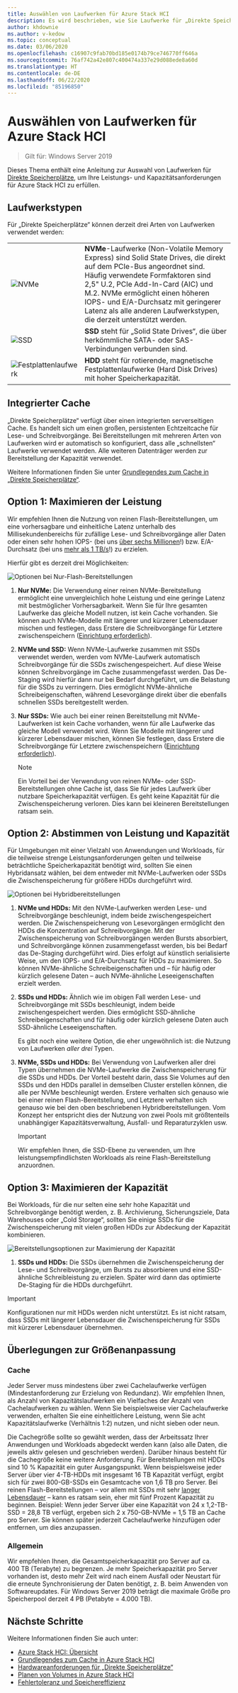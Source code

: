 ```yaml
---
title: Auswählen von Laufwerken für Azure Stack HCI
description: Es wird beschrieben, wie Sie Laufwerke für „Direkte Speicherplätze“ in Azure Stack HCI auswählen.
author: khdownie
ms.author: v-kedow
ms.topic: conceptual
ms.date: 03/06/2020
ms.openlocfilehash: c16907c9fab70bd185e0174b79ce746770ff646a
ms.sourcegitcommit: 76af742a42e807c400474a337e29d088ede8a60d
ms.translationtype: HT
ms.contentlocale: de-DE
ms.lasthandoff: 06/22/2020
ms.locfileid: "85196850"
---
```

# <a name="choosing-drives-for-azure-stack-hci"></a>Auswählen von Laufwerken für Azure Stack HCI

>Gilt für: Windows Server 2019

Dieses Thema enthält eine Anleitung zur Auswahl von Laufwerken für [Direkte Speicherplätze](/windows-server/storage/storage-spaces/storage-spaces-direct-overview), um Ihre Leistungs- und Kapazitätsanforderungen für Azure Stack HCI zu erfüllen.

## <a name="drive-types"></a>Laufwerkstypen

Für „Direkte Speicherplätze“ können derzeit drei Arten von Laufwerken verwendet werden:

|||
|----------------------|--------------------------|
|![NVMe](media/choose-drives/NVMe-100-px.png)|**NVMe**-Laufwerke (Non-Volatile Memory Express) sind Solid State Drives, die direkt auf dem PCIe-Bus angeordnet sind. Häufig verwendete Formfaktoren sind 2,5" U.2, PCIe Add-In-Card (AIC) und M.2. NVMe ermöglicht einen höheren IOPS- und E/A-Durchsatz mit geringerer Latenz als alle anderen Laufwerkstypen, die derzeit unterstützt werden.|
|![SSD](media/choose-drives/SSD-100-px.png)|**SSD** steht für „Solid State Drives“, die über herkömmliche SATA- oder SAS-Verbindungen verbunden sind.|
|![Festplattenlaufwerk](media/choose-drives/HDD-100-px.png)|**HDD** steht für rotierende, magnetische Festplattenlaufwerke (Hard Disk Drives) mit hoher Speicherkapazität.|

## <a name="built-in-cache"></a>Integrierter Cache

„Direkte Speicherplätze“ verfügt über einen integrierten serverseitigen Cache. Es handelt sich um einen großen, persistenten Echtzeitcache für Lese- und Schreibvorgänge. Bei Bereitstellungen mit mehreren Arten von Laufwerken wird er automatisch so konfiguriert, dass alle „schnellsten“ Laufwerke verwendet werden. Alle weiteren Datenträger werden zur Bereitstellung der Kapazität verwendet.

Weitere Informationen finden Sie unter [Grundlegendes zum Cache in „Direkte Speicherplätze“](/windows-server/storage/storage-spaces/understand-the-cache).

## <a name="option-1--maximizing-performance"></a>Option 1: Maximieren der Leistung

Wir empfehlen Ihnen die Nutzung von reinen Flash-Bereitstellungen, um eine vorhersagbare und einheitliche Latenz unterhalb des Millisekundenbereichs für zufällige Lese- und Schreibvorgänge aller Daten oder einen sehr hohen IOPS- (bei uns [über sechs Millionen](https://www.youtube.com/watch?v=0LviCzsudGY&t=28m)!) bzw. E/A-Durchsatz (bei uns [mehr als 1 TB/s](https://www.youtube.com/watch?v=-LK2ViRGbWs&t=16m50s)!) zu erzielen.

Hierfür gibt es derzeit drei Möglichkeiten:

![Optionen bei Nur-Flash-Bereitstellungen](media/choose-drives/All-Flash-Deployment-Possibilities.png)

1. **Nur NVMe:** Die Verwendung einer reinen NVMe-Bereitstellung ermöglicht eine unvergleichlich hohe Leistung und eine geringe Latenz mit bestmöglicher Vorhersagbarkeit. Wenn Sie für Ihre gesamten Laufwerke das gleiche Modell nutzen, ist kein Cache vorhanden. Sie können auch NVMe-Modelle mit längerer und kürzerer Lebensdauer mischen und festlegen, dass Erstere die Schreibvorgänge für Letztere zwischenspeichern ([Einrichtung erforderlich](/windows-server/storage/storage-spaces/understand-the-cache#manual-configuration)).

2. **NVMe und SSD:** Wenn NVMe-Laufwerke zusammen mit SSDs verwendet werden, werden vom NVMe-Laufwerk automatisch Schreibvorgänge für die SSDs zwischengespeichert. Auf diese Weise können Schreibvorgänge im Cache zusammengefasst werden. Das De-Staging wird hierfür dann nur bei Bedarf durchgeführt, um die Belastung für die SSDs zu verringern. Dies ermöglicht NVMe-ähnliche Schreibeigenschaften, während Lesevorgänge direkt über die ebenfalls schnellen SSDs bereitgestellt werden.

3. **Nur SSDs:** Wie auch bei einer reinen Bereitstellung mit NVMe-Laufwerken ist kein Cache vorhanden, wenn für alle Laufwerke das gleiche Modell verwendet wird. Wenn Sie Modelle mit längerer und kürzerer Lebensdauer mischen, können Sie festlegen, dass Erstere die Schreibvorgänge für Letztere zwischenspeichern ([Einrichtung erforderlich](/windows-server/storage/storage-spaces/understand-the-cache#manual-configuration)).

   >[!NOTE]
   > Ein Vorteil bei der Verwendung von reinen NVMe- oder SSD-Bereitstellungen ohne Cache ist, dass Sie für jedes Laufwerk über nutzbare Speicherkapazität verfügen. Es geht keine Kapazität für die Zwischenspeicherung verloren. Dies kann bei kleineren Bereitstellungen ratsam sein.

## <a name="option-2--balancing-performance-and-capacity"></a>Option 2: Abstimmen von Leistung und Kapazität

Für Umgebungen mit einer Vielzahl von Anwendungen und Workloads, für die teilweise strenge Leistungsanforderungen gelten und teilweise beträchtliche Speicherkapazität benötigt wird, sollten Sie einen Hybridansatz wählen, bei dem entweder mit NVMe-Laufwerken oder SSDs die Zwischenspeicherung für größere HDDs durchgeführt wird.

![Optionen bei Hybridbereitstellungen](media/choose-drives/Hybrid-Deployment-Possibilities.png)

1. **NVMe und HDDs:** Mit den NVMe-Laufwerken werden Lese- und Schreibvorgänge beschleunigt, indem beide zwischengespeichert werden. Die Zwischenspeicherung von Lesevorgängen ermöglicht den HDDs die Konzentration auf Schreibvorgänge. Mit der Zwischenspeicherung von Schreibvorgängen werden Bursts absorbiert, und Schreibvorgänge können zusammengefasst werden, bis bei Bedarf das De-Staging durchgeführt wird. Dies erfolgt auf künstlich serialisierte Weise, um den IOPS- und E/A-Durchsatz für HDDs zu maximieren. So können NVMe-ähnliche Schreibeigenschaften und – für häufig oder kürzlich gelesene Daten – auch NVMe-ähnliche Leseeigenschaften erzielt werden.

2. **SSDs und HDDs:** Ähnlich wie im obigen Fall werden Lese- und Schreibvorgänge mit SSDs beschleunigt, indem beide zwischengespeichert werden. Dies ermöglicht SSD-ähnliche Schreibeigenschaften und für häufig oder kürzlich gelesene Daten auch SSD-ähnliche Leseeigenschaften.

    Es gibt noch eine weitere Option, die eher ungewöhnlich ist: die Nutzung von Laufwerken *aller drei* Typen.

3. **NVMe, SSDs und HDDs:** Bei Verwendung von Laufwerken aller drei Typen übernehmen die NVMe-Laufwerke die Zwischenspeicherung für die SSDs und HDDs. Der Vorteil besteht darin, dass Sie Volumes auf den SSDs und den HDDs parallel in demselben Cluster erstellen können, die alle per NVMe beschleunigt werden. Erstere verhalten sich genauso wie bei einer reinen Flash-Bereitstellung, und Letztere verhalten sich genauso wie bei den oben beschriebenen Hybridbereitstellungen. Vom Konzept her entspricht dies der Nutzung von zwei Pools mit größtenteils unabhängiger Kapazitätsverwaltung, Ausfall- und Reparaturzyklen usw.

   >[!IMPORTANT]
   > Wir empfehlen Ihnen, die SSD-Ebene zu verwenden, um Ihre leistungsempfindlichsten Workloads als reine Flash-Bereitstellung anzuordnen.

## <a name="option-3--maximizing-capacity"></a>Option 3: Maximieren der Kapazität

Bei Workloads, für die nur selten eine sehr hohe Kapazität und Schreibvorgänge benötigt werden, z. B. Archivierung, Sicherungsziele, Data Warehouses oder „Cold Storage“, sollten Sie einige SSDs für die Zwischenspeicherung mit vielen großen HDDs zur Abdeckung der Kapazität kombinieren.

![Bereitstellungsoptionen zur Maximierung der Kapazität](media/choose-drives/maximizing-capacity.png)

1. **SSDs und HDDs:** Die SSDs übernehmen die Zwischenspeicherung der Lese- und Schreibvorgänge, um Bursts zu absorbieren und eine SSD-ähnliche Schreibleistung zu erzielen. Später wird dann das optimierte De-Staging für die HDDs durchgeführt.

>[!IMPORTANT]
>Konfigurationen nur mit HDDs werden nicht unterstützt. Es ist nicht ratsam, dass SSDs mit längerer Lebensdauer die Zwischenspeicherung für SSDs mit kürzerer Lebensdauer übernehmen.

## <a name="sizing-considerations"></a>Überlegungen zur Größenanpassung

### <a name="cache"></a>Cache

Jeder Server muss mindestens über zwei Cachelaufwerke verfügen (Mindestanforderung zur Erzielung von Redundanz). Wir empfehlen Ihnen, als Anzahl von Kapazitätslaufwerken ein Vielfaches der Anzahl von Cachelaufwerken zu wählen. Wenn Sie beispielsweise vier Cachelaufwerke verwenden, erhalten Sie eine einheitlichere Leistung, wenn Sie acht Kapazitätslaufwerke (Verhältnis 1:2) nutzen, und nicht sieben oder neun.

Die Cachegröße sollte so gewählt werden, dass der Arbeitssatz Ihrer Anwendungen und Workloads abgedeckt werden kann (also alle Daten, die jeweils aktiv gelesen und geschrieben werden). Darüber hinaus besteht für die Cachegröße keine weitere Anforderung. Für Bereitstellungen mit HDDs sind 10 % Kapazität ein guter Ausgangspunkt. Wenn beispielsweise jeder Server über vier 4-TB-HDDs mit insgesamt 16 TB Kapazität verfügt, ergibt sich für zwei 800-GB-SSDs ein Gesamtcache von 1,6 TB pro Server. Bei reinen Flash-Bereitstellungen – vor allem mit SSDs mit sehr [langer Lebensdauer](https://blogs.technet.microsoft.com/filecab/2017/08/11/understanding-dwpd-tbw/) – kann es ratsam sein, eher mit fünf Prozent Kapazität zu beginnen. Beispiel: Wenn jeder Server über eine Kapazität von 24 x 1,2-TB-SSD = 28,8 TB verfügt, ergeben sich 2 x 750-GB-NVMe = 1,5 TB an Cache pro Server. Sie können später jederzeit Cachelaufwerke hinzufügen oder entfernen, um dies anzupassen.

### <a name="general"></a>Allgemein

Wir empfehlen Ihnen, die Gesamtspeicherkapazität pro Server auf ca. 400 TB (Terabyte) zu begrenzen. Je mehr Speicherkapazität pro Server vorhanden ist, desto mehr Zeit wird nach einem Ausfall oder Neustart für die erneute Synchronisierung der Daten benötigt, z. B. beim Anwenden von Softwareupdates. Für Windows Server 2019 beträgt die maximale Größe pro Speicherpool derzeit 4 PB (Petabyte = 4.000 TB).

## <a name="next-steps"></a>Nächste Schritte

Weitere Informationen finden Sie auch unter:

- [Azure Stack HCI: Übersicht](../overview.md)
- [Grundlegendes zum Cache in Azure Stack HCI](cache.md)
- [Hardwareanforderungen für „Direkte Speicherplätze“](/windows-server/storage/storage-spaces/storage-spaces-direct-hardware-requirements)
- [Planen von Volumes in Azure Stack HCI](plan-volumes.md)
- [Fehlertoleranz und Speichereffizienz](fault-tolerance.md)